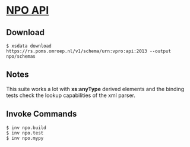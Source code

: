# [NPO API](https://github.com/npo-poms)

## Download

```console
$ xsdata download https://rs.poms.omroep.nl/v1/schema/urn:vpro:api:2013 --output npo/schemas
```

## Notes

This suite works a lot with **xs:anyType** derived elements and the binding tests check
the lookup capabilities of the xml parser.

## Invoke Commands

```console
$ inv npo.build
$ inv npo.test
$ inv npo.mypy
```
